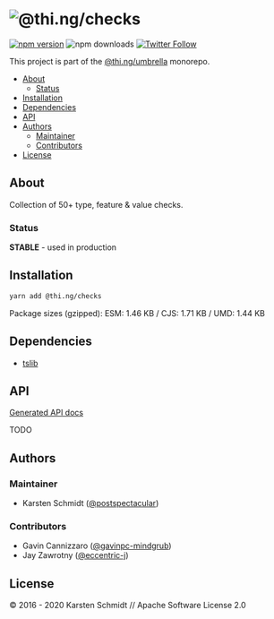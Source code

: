 <!-- This file is generated - DO NOT EDIT! -->

# ![@thi.ng/checks](https://media.thi.ng/umbrella/banners/thing-checks.svg?1585427306)

[![npm version](https://img.shields.io/npm/v/@thi.ng/checks.svg)](https://www.npmjs.com/package/@thi.ng/checks)
![npm downloads](https://img.shields.io/npm/dm/@thi.ng/checks.svg)
[![Twitter Follow](https://img.shields.io/twitter/follow/thing_umbrella.svg?style=flat-square&label=twitter)](https://twitter.com/thing_umbrella)

This project is part of the
[@thi.ng/umbrella](https://github.com/thi-ng/umbrella/) monorepo.

- [About](#about)
  - [Status](#status)
- [Installation](#installation)
- [Dependencies](#dependencies)
- [API](#api)
- [Authors](#authors)
  - [Maintainer](#maintainer)
  - [Contributors](#contributors)
- [License](#license)

## About

Collection of 50+ type, feature & value checks.

### Status

**STABLE** - used in production

## Installation

```bash
yarn add @thi.ng/checks
```

Package sizes (gzipped): ESM: 1.46 KB / CJS: 1.71 KB / UMD: 1.44 KB

## Dependencies

- [tslib](https://github.com/thi-ng/umbrella/tree/develop/packages/undefined)

## API

[Generated API docs](https://docs.thi.ng/umbrella/checks/)

TODO

## Authors

### Maintainer

-   Karsten Schmidt ([@postspectacular](https://github.com//postspectacular))

### Contributors

-   Gavin Cannizzaro ([@gavinpc-mindgrub](https://github.com//gavinpc-mindgrub))
-   Jay Zawrotny ([@eccentric-j](https://github.com//eccentric-j))

## License

&copy; 2016 - 2020 Karsten Schmidt // Apache Software License 2.0
